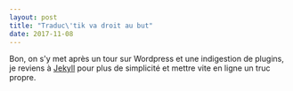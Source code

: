 ```yaml
---
layout: post
title: "Traduc\'tik va droit au but"
date: 2017-11-08
---
```


Bon, on s'y met après un tour sur Wordpress et une indigestion de plugins, je reviens à [Jekyll](http://jekyllrb.com) pour plus de simplicité et mettre vite en ligne un truc propre.
